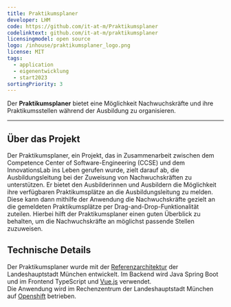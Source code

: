 ```yaml
---
title: Praktikumsplaner
developer: LHM
code: https://github.com/it-at-m/Praktikumsplaner
codelinktext: github.com/it-at-m/praktikumsplaner
licensingmodel: open source
logo: /inhouse/praktikumsplaner_logo.png
license: MIT
tags:
  - application
  - eigenentwicklung
  - start2023
sortingPriority: 3
---
```

Der __Praktikumsplaner__ bietet eine Möglichkeit Nachwuchskräfte und ihre Praktikumsstellen während der Ausbildung zu organisieren.

---

## Über das Projekt

Der Praktikumsplaner, ein Projekt, das in Zusammenarbeit zwischen dem Competence Center of Software-Engineering (CCSE) und dem InnovationsLab ins Leben gerufen wurde, zielt darauf ab, die Ausbildungsleitung bei der Zuweisung von Nachwuchskräften zu unterstützen.
Er bietet den Ausbilderinnen und Ausbildern die Möglichkeit ihre verfügbaren Praktikumsplätze an die Ausbildungsleitung zu melden.
Diese kann dann mithilfe der Anwendung die Nachwuchskräfte gezielt an die gemeldeten Praktikumsplätze per Drag-and-Drop-Funktionalität zuteilen.
Hierbei hilft der Praktikumsplaner einen guten Überblick zu behalten, um die Nachwuchskräfte an möglichst passende Stellen zuzuweisen.

## Technische Details

Der Praktikumsplaner wurde mit der [Referenzarchitektur](../publish#refarch) der Landeshauptstadt München entwickelt.
Im Backend wird Java Spring Boot und im Frontend TypeScript und [Vue.js](vuejs) verwendet.  
Die Anwendung wird im Rechenzentrum der Landeshauptstadt München auf [Openshift](openshift) betrieben.
